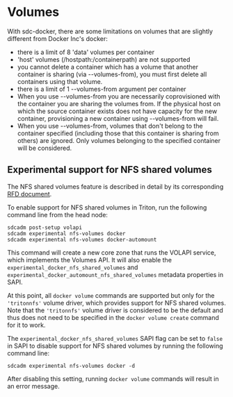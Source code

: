 # Volumes

With sdc-docker, there are some limitations on volumes that are slightly
different from Docker Inc's docker:

* there is a limit of 8 'data' volumes per container
* 'host' volumes (/hostpath:/containerpath) are not supported
* you cannot delete a container which has a volume that another container is
  sharing (via --volumes-from), you must first delete all containers using that
  volume.
* there is a limit of 1 --volumes-from argument per container
* When you use --volumes-from you are necessarily coprovisioned with the
  container you are sharing the volumes from. If the physical host on which
  the source container exists does not have capacity for the new container,
  provisioning a new container using --volumes-from will fail.
* When you use --volumes-from, volumes that don't belong to the container
  specified (including those that this container is sharing from others) are
  ignored. Only volumes belonging to the specified container will be
  considered.

## Experimental support for NFS shared volumes

The NFS shared volumes feature is described in detail by its corresponding [RFD
document](https://github.com/TritonDataCenter/sdc/rfd/blob/master/rfd/0026/README.md).

To enable support for NFS shared volumes in Triton, run the following command
line from the head node:

    sdcadm post-setup volapi
    sdcadm experimental nfs-volumes docker
    sdcadm experimental nfs-volumes docker-automount

This command will create a new core zone that runs the VOLAPI service, which
implements the Volumes API. It will also enable the
`experimental_docker_nfs_shared_volumes` and
`experimental_docker_automount_nfs_shared_volumes` metadata properties in SAPI.

At this point, all `docker volume` commands are supported but only for the
`'tritonnfs'` volume driver, which provides support for NFS shared volumes. Note
that the `'tritonnfs'` volume driver is considered to be the default and thus
does not need to be specified in the `docker volume create` command for it to
work.

The `experimental_docker_nfs_shared_volumes` SAPI flag can be set to `false` in
SAPI to disable support for NFS shared volumes by running the following command
line:

    sdcadm experimental nfs-volumes docker -d

After disabling this setting, running `docker volume` commands will result in an
error message.
